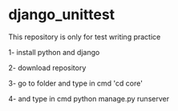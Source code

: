 # django_unittest
 This repository is only for test writing practice
 
1- install python and django

2- download repository

3- go to folder and type in cmd 'cd core'

4- and type in cmd python manage.py runserver

